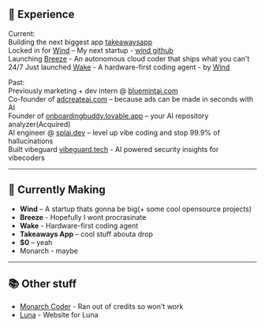 ## 💼 Experience <br>
Current: <br>
Building the next biggest app [takeawaysapp](https://www.takeawaysai.io/) <br>
Locked in for [Wind](https://trywind.vercel.app) – My next startup - [wind github](https://github.com/Try-Wind) <br>
Launching [Breeze](https://trybreeze.vercel.app/) - An autonomous cloud coder that ships what you can't 24/7
Just launched [Wake](https://github.com/Try-Wind/Wake) - A hardware-first coding agent - by [Wind](https://trywind.vercel.app)

Past: <br>
Previously marketing + dev intern @ [bluemintai.com](https://bluemintai.com)  <br>
Co-founder of [adcreateai.com](https://adcreateai.com) – because ads can be made in seconds with AI  <br>
Founder of [onboardingbuddy.lovable.app](https://onboardingbuddy.lovable.app) – your AI repository analyzer(Acquired)  <br>
AI engineer @ [splai.dev](https://splai.dev) – level up vibe coding and stop 99.9% of hallucinations  <br>
Built vibeguard [vibeguard.tech](https://vibeguard.tech) - AI powered security insights for vibecoders <br>

---

## 🧪 Currently Making

- **Wind** – A startup thats gonna be big(+ some cool opensource projects)
- **Breeze** - Hopefully I wont procrasinate
- **Wake** - Hardware-first coding agent
- **Takeaways App** – cool stuff abouta drop
- **$0** – yeah
- Monarch - maybe

---

## 📚 Other stuff

- [Monarch Coder](https://monarchdex.vercel.app/) - Ran out of credits so won't work
- [Luna](https://thatslunabased.vercel.app) - Website for Luna



